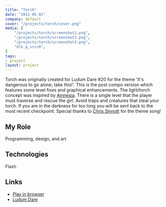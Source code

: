 ```yaml
---
title: "Torch"
date: "2011-05-01"
company: default
cover: "/projects/torch/cover.png"
media: [
    "/projects/torch/screenshot1.png",
    "/projects/torch/screenshot2.png",
    "/projects/torch/screenshot3.png",
    "dlk_q_srcc0",
]
tags:
- project
layout: project
---
```


Torch was originally created for Ludum Dare #20 for the theme 'It's dangerous to go alone; take this!'. This is the post compo version which features some level fixes and graphical enhancements. The light/torch concept was inspired by [Amnesia](http://www.amnesiagame.com/). There is a single level that the player must traverse and rescue the girl. Avoid traps and creatures that steal your torch. If you are in the darkness for too long you will be sent back to the most recent checkpoint. Special thanks to [Chris Sinnott](http://www.sinnottsoundworks.com/) for the theme song!

## My Role
Programming, design, and art

## Technologies
Flash

## Links
* [Play in browser](http://www.kongregate.com/games/alexlarioza/torch)
* [Ludum Dare](http://ludumdare.com/compo/ludum-dare-20/?action=preview&uid=3079)